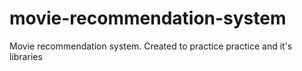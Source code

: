 # movie-recommendation-system
Movie recommendation system. Created to practice practice and it's libraries
